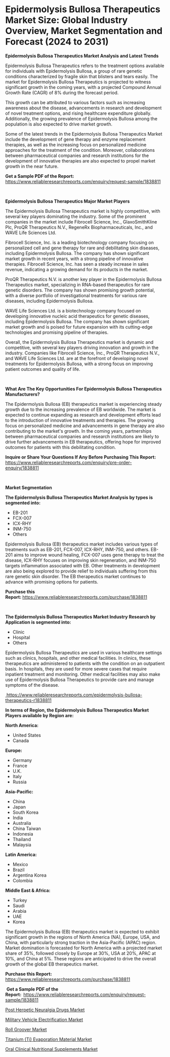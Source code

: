 <p><h1>Epidermolysis Bullosa Therapeutics Market Size: Global Industry Overview, Market Segmentation and Forecast (2024 to 2031)</h1></p><p><strong>Epidermolysis Bullosa Therapeutics Market Analysis and Latest Trends</strong></p>
<p><p>Epidermolysis Bullosa Therapeutics refers to the treatment options available for individuals with Epidermolysis Bullosa, a group of rare genetic conditions characterized by fragile skin that blisters and tears easily. The market for Epidermolysis Bullosa Therapeutics is projected to witness significant growth in the coming years, with a projected Compound Annual Growth Rate (CAGR) of 8% during the forecast period.</p><p>This growth can be attributed to various factors such as increasing awareness about the disease, advancements in research and development of novel treatment options, and rising healthcare expenditure globally. Additionally, the growing prevalence of Epidermolysis Bullosa among the population is also expected to drive market growth.</p><p>Some of the latest trends in the Epidermolysis Bullosa Therapeutics Market include the development of gene therapy and enzyme replacement therapies, as well as the increasing focus on personalized medicine approaches for the treatment of the condition. Moreover, collaborations between pharmaceutical companies and research institutions for the development of innovative therapies are also expected to propel market growth in the near future.</p></p>
<p><strong>Get a Sample PDF of the Report:&nbsp;</strong> <a href="https://www.reliableresearchreports.com/enquiry/request-sample/1838811">https://www.reliableresearchreports.com/enquiry/request-sample/1838811</a></p>
<p>&nbsp;</p>
<p><strong>Epidermolysis Bullosa Therapeutics Major Market Players</strong></p>
<p><p>The Epidermolysis Bullosa Therapeutics market is highly competitive, with several key players dominating the industry. Some of the prominent companies in the market include Fibrocell Science, Inc., GlaxoSmithKline Plc, ProQR Therapeutics N.V., RegeneRx Biopharmaceuticals, Inc., and WAVE Life Sciences Ltd.</p><p>Fibrocell Science, Inc. is a leading biotechnology company focusing on personalized cell and gene therapy for rare and debilitating skin diseases, including Epidermolysis Bullosa. The company has shown significant market growth in recent years, with a strong pipeline of innovative therapies. Fibrocell Science, Inc. has seen a steady increase in sales revenue, indicating a growing demand for its products in the market.</p><p>ProQR Therapeutics N.V. is another key player in the Epidermolysis Bullosa Therapeutics market, specializing in RNA-based therapeutics for rare genetic disorders. The company has shown promising growth potential, with a diverse portfolio of investigational treatments for various rare diseases, including Epidermolysis Bullosa.</p><p>WAVE Life Sciences Ltd. is a biotechnology company focused on developing innovative nucleic acid therapeutics for genetic diseases, including Epidermolysis Bullosa. The company has shown significant market growth and is poised for future expansion with its cutting-edge technologies and promising pipeline of therapies.</p><p>Overall, the Epidermolysis Bullosa Therapeutics market is dynamic and competitive, with several key players driving innovation and growth in the industry. Companies like Fibrocell Science, Inc., ProQR Therapeutics N.V., and WAVE Life Sciences Ltd. are at the forefront of developing novel treatments for Epidermolysis Bullosa, with a strong focus on improving patient outcomes and quality of life.</p></p>
<p>&nbsp;</p>
<p><strong>What Are The Key Opportunities For Epidermolysis Bullosa Therapeutics Manufacturers?</strong></p>
<p><p>The Epidermolysis Bullosa (EB) therapeutics market is experiencing steady growth due to the increasing prevalence of EB worldwide. The market is expected to continue expanding as research and development efforts lead to the introduction of innovative treatments and therapies. The growing focus on personalized medicine and advancements in gene therapy are also contributing to the market's growth. In the coming years, partnerships between pharmaceutical companies and research institutions are likely to drive further advancements in EB therapeutics, offering hope for improved outcomes for patients with this debilitating condition.</p></p>
<p><strong>Inquire or Share Your Questions If Any Before Purchasing This Report:</strong> <a href="https://www.reliableresearchreports.com/enquiry/pre-order-enquiry/1838811">https://www.reliableresearchreports.com/enquiry/pre-order-enquiry/1838811</a></p>
<p>&nbsp;</p>
<p><strong>Market Segmentation</strong></p>
<p><strong>The Epidermolysis Bullosa Therapeutics Market Analysis by types is segmented into:</strong></p>
<p><ul><li>EB-201</li><li>FCX-007</li><li>ICX-RHY</li><li>INM-750</li><li>Others</li></ul></p>
<p><p>Epidermolysis Bullosa (EB) therapeutics market includes various types of treatments such as EB-201, FCX-007, ICX-RHY, INM-750, and others. EB-201 aims to improve wound healing, FCX-007 uses gene therapy to treat the disease, ICX-RHY focuses on improving skin regeneration, and INM-750 targets inflammation associated with EB. Other treatments in development are also being explored to provide relief to individuals suffering from this rare genetic skin disorder. The EB therapeutics market continues to advance with promising options for patients.</p></p>
<p><strong>Purchase this Report:&nbsp;</strong><a href="https://www.reliableresearchreports.com/purchase/1838811">https://www.reliableresearchreports.com/purchase/1838811</a></p>
<p>&nbsp;</p>
<p><strong>The Epidermolysis Bullosa Therapeutics Market Industry Research by Application is segmented into:</strong></p>
<p><ul><li>Clinic</li><li>Hospital</li><li>Others</li></ul></p>
<p><p>Epidermolysis Bullosa Therapeutics are used in various healthcare settings such as clinics, hospitals, and other medical facilities. In clinics, these therapeutics are administered to patients with the condition on an outpatient basis. In hospitals, they are used for more severe cases that require inpatient treatment and monitoring. Other medical facilities may also make use of Epidermolysis Bullosa Therapeutics to provide care and manage symptoms of the disease.</p></p>
<p><a href="https://www.reliableresearchreports.com/epidermolysis-bullosa-therapeutics-r1838811">&nbsp;https://www.reliableresearchreports.com/epidermolysis-bullosa-therapeutics-r1838811</a></p>
<p><strong>In terms of Region, the Epidermolysis Bullosa Therapeutics Market Players available by Region are:</strong></p>
<p>
    <p> <strong> North America: </strong>
        <ul>
            <li>United States</li>
            <li>Canada</li>
        </ul>
        </p> 
    <p> <strong> Europe: </strong>
        <ul>
            <li>Germany</li>
            <li>France</li>
            <li>U.K.</li>
            <li>Italy</li>
            <li>Russia</li>
        </ul>
        </p> 
    <p> <strong> Asia-Pacific: </strong>
        <ul>
            <li>China</li>
            <li>Japan</li>
            <li>South Korea</li>
            <li>India</li>
            <li>Australia</li>
            <li>China Taiwan</li>
            <li>Indonesia</li>
            <li>Thailand</li>
            <li>Malaysia</li>
        </ul>
        </p> 
    <p> <strong> Latin America: </strong>
        <ul>
            <li>Mexico</li>
            <li>Brazil</li>
            <li>Argentina Korea</li>
            <li>Colombia</li>
        </ul>
        </p> 
    <p> <strong> Middle East & Africa: </strong>
        <ul>
            <li>Turkey</li>
            <li>Saudi</li>
            <li>Arabia</li>
            <li>UAE</li>
            <li>Korea</li>
        </ul>
    </p>
    </p>
<p><p>The Epidermolysis Bullosa (EB) therapeutics market is expected to exhibit significant growth in the regions of North America (NA), Europe, USA, and China, with particularly strong traction in the Asia-Pacific (APAC) region. Market domination is forecasted for North America with a projected market share of 35%, followed closely by Europe at 30%, USA at 20%, APAC at 10%, and China at 5%. These regions are anticipated to drive the overall growth of the global EB therapeutics market.</p></p>
<p><strong>Purchase this Report: </strong><a href="https://www.reliableresearchreports.com/purchase/1838811">https://www.reliableresearchreports.com/purchase/1838811</a></p>
<p>&nbsp;<strong>Get a Sample PDF of the Report:&nbsp;&nbsp;</strong><a href="https://www.reliableresearchreports.com/enquiry/request-sample/1838811">https://www.reliableresearchreports.com/enquiry/request-sample/1838811</a></p>
<p><strong></strong></p>
<p><p><a href="https://github.com/bmorecock/Market-Research-Report-List-4/blob/main/post-herpetic-neuralgia-drugs-market.md">Post Herpetic Neuralgia Drugs Market</a></p><p><a href="https://medium.com/@patriciahanson2013/an-in-depth-analysis-of-the-global-military-vehicle-electrification-market-scope-and-its-rapid-fd8d7f35b234">Military Vehicle Electrification Market</a></p><p><a href="https://medium.com/@amanda.hamilton54645/roll-groover-market-market-segmentation-geographical-regions-and-market-forcast-till-2031-d05444dfc8e4">Roll Groover Market</a></p><p><a href="https://www.linkedin.com/pulse/insights-titanium-ti-evaporation-material-market-share-competitive-57x5f?trackingId=GmGm1vvvSC28Ei5NIK8%2FIg%3D%3D">Titanium (Ti) Evaporation Material Market</a></p><p><a href="https://github.com/drzsklfn31/Market-Research-Report-List-1/blob/main/oral-clinical-nutritional-supplements-market.md">Oral Clinical Nutritional Supplements Market</a></p></p>